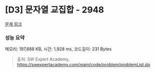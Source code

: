 # [D3] 문자열 교집합 - 2948 

[문제 링크](https://swexpertacademy.com/main/code/problem/problemDetail.do?contestProbId=AV-Un3G64SUDFAXr) 

### 성능 요약

메모리: 197,888 KB, 시간: 1,928 ms, 코드길이: 231 Bytes



> 출처: SW Expert Academy, https://swexpertacademy.com/main/code/problem/problemList.do